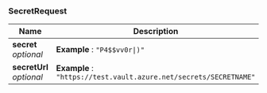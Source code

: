 
<a name="secretrequest"></a>
### SecretRequest

|Name|Description|Schema|
|---|---|---|
|**secret**  <br>*optional*|**Example** : `"P4$$vv0r\|)"`|string|
|**secretUrl**  <br>*optional*|**Example** : `"https://test.vault.azure.net/secrets/SECRETNAME"`|string|



